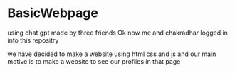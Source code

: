 # BasicWebpage
using chat gpt made by three friends 
Ok now me and chakradhar logged in into this repositry

we have decided to make a website using html css and js and 
our main motive is to make a website to see our profiles in that page 